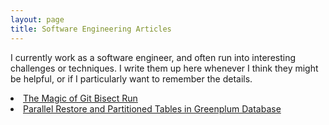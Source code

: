```yaml
---
layout: page
title: Software Engineering Articles 
---
```


I currently work as a software engineer, and often run into interesting challenges or techniques. I write them up here whenever I think they might be helpful, or if I particularly want to remember the details.


<section>
 
<li>
<a href="{{ "/git_bisect_run" | prepend: site.baseurl | append: ".html" | replace: '//', '/' }}">
    The Magic of Git Bisect Run
</a>
</li>

<li>
<a href="{{ "/parallel_restore" | prepend: site.baseurl | append: ".html" | replace: '//', '/' }}">
    Parallel Restore and Partitioned Tables in Greenplum Database
</a>
</li>

</section>
